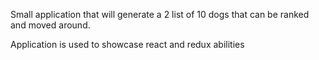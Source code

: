 

Small application that will generate a 2 list of 10 dogs that can be ranked and moved around.



Application is used to showcase react and redux abilities
